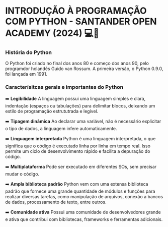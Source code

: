 # INTRODUÇÃO À PROGRAMAÇÃO COM PYTHON - SANTANDER OPEN ACADEMY (2024) 💻🐍

### História do Python
O Python foi criado no final dos anos 80 e começo dos anos 90, pelo programdor holandês Guido van Rossum. A primeira versão, o Python 0.9.0, foi lançada em 1991.

### Caracterísitcas gerais e importantes do Python

➡️ **Legibilidade**
        A linguagem possui uma linguagem simples e clara, indentação (espaços ou tabulações) para delimitar blocos, deixando um estilo de programação estrututrada e legível.
    
➡️ **Tipagem dinâmica**
        Ao declarar uma variável, não é necessário explicitar o tipo de dados, a linguagem infere automaticamente. 

➡️ **Linguagem interpretada**
        Python é uma linguagem interpretada, o que significa que o código é executado linha por linha em tempo real. Isso permite um ciclo de desenvolvimento rápido e facilita a depuração do código. 
    
➡️ **Multiplataforma**
        Pode ser executado em diferentes SOs, sem precisar mudar o código.
    
➡️ **Ampla biblioteca padrão**
        Python vem com uma extensa biblioteca padrão que fornece uma grande quantidade de módulos e funções para realizar diversas tarefas, como manipulação de arquivos, conexão a bancos de dados, processamento de texto, entre outros. 

➡️ **Comunidade ativa**
        Possui uma comunidade de desenvolvedores grande e ativa que contribui com bibliotecas, frameworks e ferramentas adicionais.
